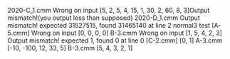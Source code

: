 2020-C_1.cmm Wrong on input [5, 2, 5, 4, 15, 1, 30, 2, 60, 8, 3]Output mismatch!(you output less than supposed)
2020-D_1.cmm Output mismatch! expected 31527515, found 31465140 at line 2
normal3 test [A-5.cmm] Wrong on input [0, 0, 0, 0]
B-3.cmm Wrong on input [1, 5, 4, 2, 3] Output mismatch! expected 1, found 0 at line 0
[C-2.cmm] [0, 1]
A-3.cmm [-10, -100, 12, 33, 5]
B-3.cmm [5, 4, 3, 2, 1]